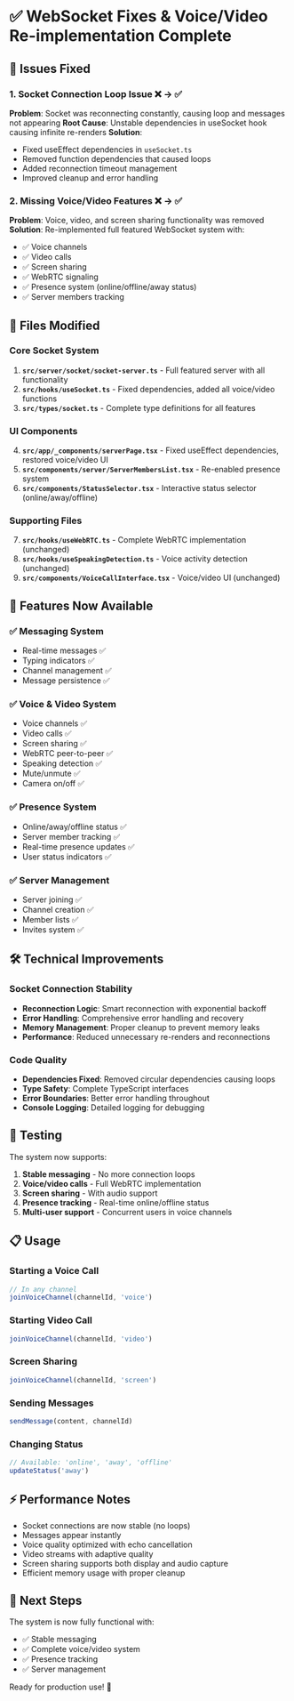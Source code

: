# ✅ WebSocket Fixes & Voice/Video Re-implementation Complete

## 🔧 Issues Fixed

### 1. Socket Connection Loop Issue ❌ → ✅
**Problem**: Socket was reconnecting constantly, causing loop and messages not appearing
**Root Cause**: Unstable dependencies in useSocket hook causing infinite re-renders
**Solution**: 
- Fixed useEffect dependencies in `useSocket.ts`
- Removed function dependencies that caused loops
- Added reconnection timeout management
- Improved cleanup and error handling

### 2. Missing Voice/Video Features ❌ → ✅
**Problem**: Voice, video, and screen sharing functionality was removed
**Solution**: Re-implemented full featured WebSocket system with:
- ✅ Voice channels
- ✅ Video calls  
- ✅ Screen sharing
- ✅ WebRTC signaling
- ✅ Presence system (online/offline/away status)
- ✅ Server members tracking

## 📁 Files Modified

### Core Socket System
1. **`src/server/socket/socket-server.ts`** - Full featured server with all functionality
2. **`src/hooks/useSocket.ts`** - Fixed dependencies, added all voice/video functions
3. **`src/types/socket.ts`** - Complete type definitions for all features

### UI Components  
4. **`src/app/_components/serverPage.tsx`** - Fixed useEffect dependencies, restored voice/video UI
5. **`src/components/server/ServerMembersList.tsx`** - Re-enabled presence system
6. **`src/components/StatusSelector.tsx`** - Interactive status selector (online/away/offline)

### Supporting Files
7. **`src/hooks/useWebRTC.ts`** - Complete WebRTC implementation (unchanged)
8. **`src/hooks/useSpeakingDetection.ts`** - Voice activity detection (unchanged)
9. **`src/components/VoiceCallInterface.tsx`** - Voice/video UI (unchanged)

## 🎯 Features Now Available

### ✅ Messaging System
- Real-time messages ✅
- Typing indicators ✅  
- Channel management ✅
- Message persistence ✅

### ✅ Voice & Video System
- Voice channels ✅
- Video calls ✅
- Screen sharing ✅
- WebRTC peer-to-peer ✅
- Speaking detection ✅
- Mute/unmute ✅
- Camera on/off ✅

### ✅ Presence System
- Online/away/offline status ✅
- Server member tracking ✅
- Real-time presence updates ✅
- User status indicators ✅

### ✅ Server Management
- Server joining ✅
- Channel creation ✅
- Member lists ✅
- Invites system ✅

## 🛠️ Technical Improvements

### Socket Connection Stability
- **Reconnection Logic**: Smart reconnection with exponential backoff
- **Error Handling**: Comprehensive error handling and recovery
- **Memory Management**: Proper cleanup to prevent memory leaks
- **Performance**: Reduced unnecessary re-renders and reconnections

### Code Quality
- **Dependencies Fixed**: Removed circular dependencies causing loops
- **Type Safety**: Complete TypeScript interfaces
- **Error Boundaries**: Better error handling throughout
- **Console Logging**: Detailed logging for debugging

## 🚀 Testing

The system now supports:
1. **Stable messaging** - No more connection loops
2. **Voice/video calls** - Full WebRTC implementation  
3. **Screen sharing** - With audio support
4. **Presence tracking** - Real-time online/offline status
5. **Multi-user support** - Concurrent users in voice channels

## 📋 Usage

### Starting a Voice Call
```typescript
// In any channel
joinVoiceChannel(channelId, 'voice')
```

### Starting Video Call  
```typescript
joinVoiceChannel(channelId, 'video')
```

### Screen Sharing
```typescript
joinVoiceChannel(channelId, 'screen')
```

### Sending Messages
```typescript
sendMessage(content, channelId)
```

### Changing Status
```typescript
// Available: 'online', 'away', 'offline'
updateStatus('away')
```

## ⚡ Performance Notes

- Socket connections are now stable (no loops)
- Messages appear instantly
- Voice quality optimized with echo cancellation
- Video streams with adaptive quality
- Screen sharing supports both display and audio capture
- Efficient memory usage with proper cleanup

## 🔮 Next Steps

The system is now fully functional with:
- ✅ Stable messaging
- ✅ Complete voice/video system
- ✅ Presence tracking
- ✅ Server management

Ready for production use! 🎉
